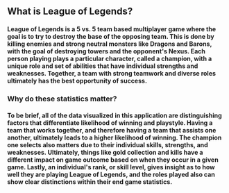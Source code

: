 


## What is League of Legends?



#### League of Legends is a 5 vs. 5 team based multiplayer game where the goal is to try to destroy the base of the opposing team. This is done by killing enemies and strong neutral monsters like Dragons and Barons, with the goal of destroying towers and the opponent's Nexus. Each person playing plays a particular character, called a champion, with a unique role and set of abilities that have individual strengths and weaknesses. Together, a team with strong teamwork and diverse roles ultimately has the best opportunity of success.



### Why do these statistics matter?



#### To be brief, all of the data visualized in this application are distinguishing factors that differentiate likelihood of winning and playstyle. Having a team that works together, and therefore having a team that assists one another, ultimately leads to a higher likelihood of winning. The champion one selects also matters due to their individual skills, strengths, and weaknesses. Ultimately, things like gold collection and kills have a different impact on game outcome based on when they occur in a given game. Lastly, an individual's rank, or skill level, gives insight as to how well they are playing League of Legends, and the roles played also can show clear distinctions within their end game statistics.

